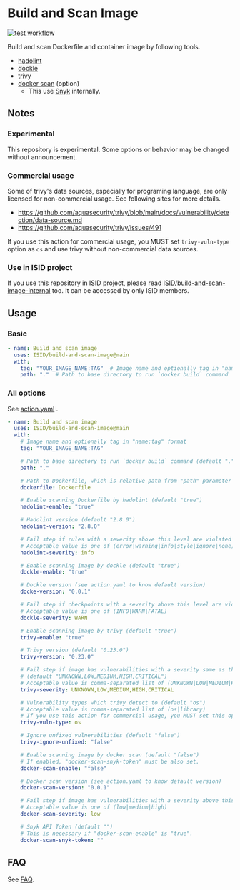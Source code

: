 # Build and Scan Image

[![test workflow](https://github.com/ISID/build-and-scan-image/actions/workflows/test.yaml/badge.svg)](https://github.com/ISID/build-and-scan-image/actions/workflows/test.yaml)

Build and scan Dockerfile and container image by following tools.

- [hadolint](https://github.com/hadolint/hadolint)
- [dockle](https://github.com/goodwithtech/dockle)
- [trivy](https://github.com/aquasecurity/trivy)
- [docker scan](https://github.com/docker/scan-cli-plugin) (option)
    - This use [Snyk](https://snyk.io/) internally.

## Notes

### Experimental
This repository is experimental. Some options or behavior may be changed without announcement.

### Commercial usage
Some of trivy's data sources, especially for programing language, are only licensed for non-commercial usage. See following sites for more details.

- https://github.com/aquasecurity/trivy/blob/main/docs/vulnerability/detection/data-source.md
- https://github.com/aquasecurity/trivy/issues/491

If you use this action for commercial usage, you MUST set `trivy-vuln-type` option as `os` and use trivy without non-commercial data sources.

### Use in ISID project
If you use this repository in ISID project, please read [ISID/build-and-scan-image-internal](https://github.com/ISID/build-and-scan-image-internal) too. It can be accessed by only ISID members.

## Usage

### Basic

```yaml
- name: Build and scan image
  uses: ISID/build-and-scan-image@main
  with:
    tag: "YOUR_IMAGE_NAME:TAG"  # Image name and optionally tag in "name:tag" format
    path: "."  # Path to base directory to run `docker build` command
```

### All options

See [action.yaml](./action.yaml) .

```yaml
- name: Build and scan image
  uses: ISID/build-and-scan-image@main
  with:
    # Image name and optionally tag in "name:tag" format
    tag: "YOUR_IMAGE_NAME:TAG"

    # Path to base directory to run `docker build` command (default ".")
    path: "."

    # Path to Dockerfile, which is relative path from "path" parameter (default "Dockerfile")
    dockerfile: Dockerfile

    # Enable scanning Dockerfile by hadolint (default "true")
    hadolint-enable: "true"

    # Hadolint version (default "2.8.0")
    hadolint-version: "2.8.0"

    # Fail step if rules with a severity above this level are violated (default "info")
    # Acceptable value is one of (error|warning|info|style|ignore|none)
    hadolint-severity: info

    # Enable scanning image by dockle (default "true")
    dockle-enable: "true"

    # Dockle version (see action.yaml to know default version)
    docke-version: "0.0.1"

    # Fail step if checkpoints with a severity above this level are violated (default "WARN")
    # Acceptable value is one of (INFO|WARN|FATAL)
    dockle-severity: WARN

    # Enable scanning image by trivy (default "true")
    trivy-enable: "true"

    # Trivy version (default "0.23.0")
    trivy-version: "0.23.0"

    # Fail step if image has vulnerabilities with a severity same as this level
    # (default "UNKNOWN,LOW,MEDIUM,HIGH,CRITICAL")
    # Acceptable value is comma-separated list of (UNKNOWN|LOW|MEDIUM|HIGH|CRITICAL)
    trivy-severity: UNKNOWN,LOW,MEDIUM,HIGH,CRITICAL

    # Vulnerability types which trivy detect to (default "os")
    # Acceptable value is comma-separated list of (os|library)
    # If you use this action for commercial usage, you MUST set this option as "os" and use trivy without non-commercial data sources.
    trivy-vuln-type: os

    # Ignore unfixed vulnerabilities (default "false")
    trivy-ignore-unfixed: "false"

    # Enable scanning image by docker scan (default "false")
    # If enabled, "docker-scan-snyk-token" must be also set. 
    docker-scan-enable: "false"

    # Docker scan version (see action.yaml to know default version)
    docker-scan-version: "0.0.1"

    # Fail step if image has vulnerabilities with a severity above this level (default "low")
    # Acceptable value is one of (low|medium|high)
    docker-scan-severity: low

    # Snyk API Token (default "")
    # This is necessary if "docker-scan-enable" is "true".
    docker-scan-snyk-token: ""
```

## FAQ
See [FAQ](./docs/faq.md).
